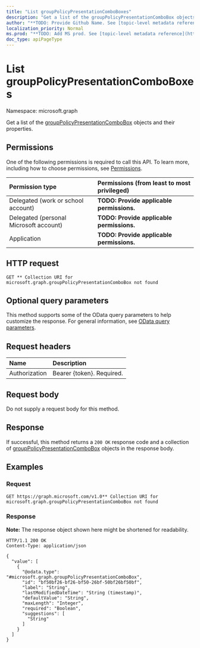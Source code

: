 ```yaml
---
title: "List groupPolicyPresentationComboBoxes"
description: "Get a list of the groupPolicyPresentationComboBox objects and their properties."
author: "**TODO: Provide Github Name. See [topic-level metadata reference](https://msgo.azurewebsites.net/add/document/guidelines/metadata.html#topic-level-metadata)**"
localization_priority: Normal
ms.prod: "**TODO: Add MS prod. See [topic-level metadata reference](https://msgo.azurewebsites.net/add/document/guidelines/metadata.html#topic-level-metadata)**"
doc_type: apiPageType
---
```


# List groupPolicyPresentationComboBoxes
Namespace: microsoft.graph



Get a list of the [groupPolicyPresentationComboBox](../resources/grouppolicypresentationcombobox.md) objects and their properties.

## Permissions
One of the following permissions is required to call this API. To learn more, including how to choose permissions, see [Permissions](/graph/permissions-reference).

|Permission type|Permissions (from least to most privileged)|
|:---|:---|
|Delegated (work or school account)|**TODO: Provide applicable permissions.**|
|Delegated (personal Microsoft account)|**TODO: Provide applicable permissions.**|
|Application|**TODO: Provide applicable permissions.**|

## HTTP request

<!-- {
  "blockType": "ignored"
}
-->
``` http
GET ** Collection URI for microsoft.graph.groupPolicyPresentationComboBox not found
```

## Optional query parameters
This method supports some of the OData query parameters to help customize the response. For general information, see [OData query parameters](/graph/query-parameters).

## Request headers
|Name|Description|
|:---|:---|
|Authorization|Bearer {token}. Required.|

## Request body
Do not supply a request body for this method.

## Response

If successful, this method returns a `200 OK` response code and a collection of [groupPolicyPresentationComboBox](../resources/grouppolicypresentationcombobox.md) objects in the response body.

## Examples

### Request
<!-- {
  "blockType": "request",
  "name": "list_grouppolicypresentationcombobox"
}
-->
``` http
GET https://graph.microsoft.com/v1.0** Collection URI for microsoft.graph.groupPolicyPresentationComboBox not found
```


### Response
**Note:** The response object shown here might be shortened for readability.
<!-- {
  "blockType": "response",
  "truncated": true,
  "@odata.type": "Collection(microsoft.graph.groupPolicyPresentationComboBox)"
}
-->
``` http
HTTP/1.1 200 OK
Content-Type: application/json

{
  "value": [
    {
      "@odata.type": "#microsoft.graph.groupPolicyPresentationComboBox",
      "id": "bf50bf26-bf26-bf50-26bf-50bf26bf50bf",
      "label": "String",
      "lastModifiedDateTime": "String (timestamp)",
      "defaultValue": "String",
      "maxLength": "Integer",
      "required": "Boolean",
      "suggestions": [
        "String"
      ]
    }
  ]
}
```

